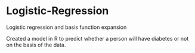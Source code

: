 # Logistic-Regression
Logistic regression and basis function expansion

Created a model in R to predict whether a person will have diabetes or not on the basis of the data.
